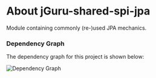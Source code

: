 # About jGuru-shared-spi-jpa

Module containing commonly (re-)used JPA mechanics.

### Dependency Graph

The dependency graph for this project is shown below:

![Dependency Graph](./images/dependency_graph.png)